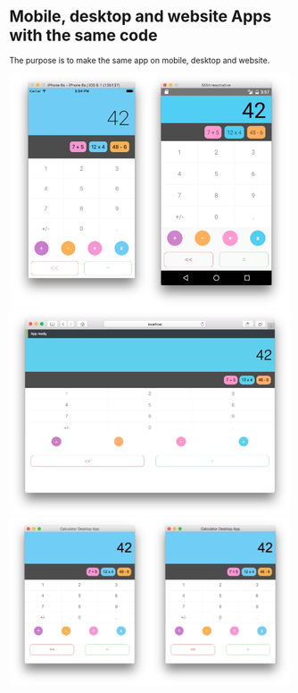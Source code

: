 # Mobile, desktop and website Apps with the same code

The purpose is to make the same app on mobile, desktop and website.

![Mobile-Screenshot](/images/mobile-apps.png?raw=true "Title")
![Web-Screenshot](/images/website-app.png?raw=true "Title")
![Desktop-Screenshot](/images/desktop-apps.png?raw=true "Title")
